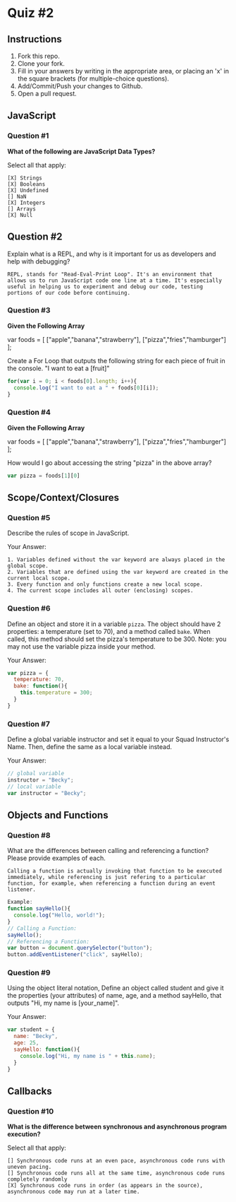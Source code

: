 # Quiz #2

## Instructions

1. Fork this repo.
2. Clone your fork.
3. Fill in your answers by writing in the appropriate area, or placing an 'x' in the square brackets (for multiple-choice questions).
4. Add/Commit/Push your changes to Github.
5. Open a pull request.

## JavaScript

### Question #1

**What of the following are JavaScript Data Types?**

Select all that apply:
```
[X] Strings
[X] Booleans
[X] Undefined
[] NaN
[X] Integers
[] Arrays
[X] Null
```

## Question #2

Explain what is a REPL, and why is it important for us as developers and help with debugging?

```text
REPL, stands for "Read-Eval-Print Loop". It's an environment that allows us to run JavaScript code one line at a time. It's especially useful in helping us to experiment and debug our code, testing portions of our code before continuing.
```

### Question #3

**Given the Following Array**

var foods = [ ["apple","banana","strawberry"], ["pizza","fries","hamburger"] ];

Create a For Loop that outputs the following string for each piece of fruit in the console. "I want to eat a [fruit]"

```js
for(var i = 0; i < foods[0].length; i++){
  console.log("I want to eat a " + foods[0][i]);
}
```
### Question #4

**Given the Following Array**

var foods = [ ["apple","banana","strawberry"], ["pizza","fries","hamburger"] ];

How would I go about accessing the string "pizza" in the above array?

```js
var pizza = foods[1][0]

```

## Scope/Context/Closures

### Question #5

Describe the rules of scope in JavaScript.

Your Answer:
```text
1. Variables defined without the var keyword are always placed in the global scope.
2. Variables that are defined using the var keyword are created in the current local scope.
3. Every function and only functions create a new local scope.
4. The current scope includes all outer (enclosing) scopes.
```

### Question #6

Define an object and store it in a variable `pizza`. The object should have 2
properties: a temperature (set to 70), and a method called `bake`. When called,
this method should set the pizza's temperature to be 300. Note: you may not use
the variable pizza inside your method.

Your Answer:
```js
var pizza = {
  temperature: 70,
  bake: function(){
    this.temperature = 300;
  }
}

```

### Question #7

Define a global variable instructor and set it equal to your Squad Instructor's Name. Then, define the same as a local variable instead.

Your Answer:
```js
// global variable
instructor = "Becky";
// local variable
var instructor = "Becky";
```

## Objects and Functions

### Question #8

What are the differences between calling and referencing a function? Please provide examples of each.

```text
Calling a function is actually invoking that function to be executed immediately, while referencing is just refering to a particular function, for example, when referencing a function during an event listener.
```
```js
Example:
function sayHello(){
  console.log("Hello, world!");
}
// Calling a Function:
sayHello();
// Referencing a Function:
var button = document.querySelector("button");
button.addEventListener("click", sayHello);
```
### Question #9

Using the object literal notation, Define an object called student and give it the properties (your attributes) of name, age, and a method sayHello, that outputs "Hi, my name is [your_name]".

Your Answer:
```js
var student = {
  name: "Becky",
  age: 25,
  sayHello: function(){
    console.log("Hi, my name is " + this.name);
  }
}
```

## Callbacks

### Question #10

**What is the difference between synchronous and asynchronous program execution?**

Select all that apply:
```
[] Synchronous code runs at an even pace, asynchronous code runs with uneven pacing.
[] Synchronous code runs all at the same time, asynchronous code runs completely randomly
[X] Synchronous code runs in order (as appears in the source), asynchronous code may run at a later time.
```
